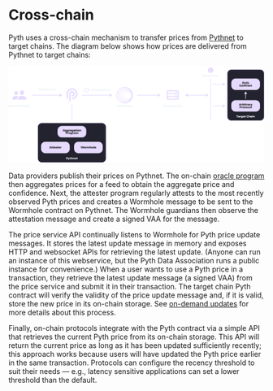 # Cross-chain

Pyth uses a cross-chain mechanism to transfer prices from [Pythnet](pythnet.md) to target chains.
The diagram below shows how prices are delivered from Pythnet to target chains:

![](<../.gitbook/assets/pythnet_schema.png>)

Data providers publish their prices on Pythnet. The on-chain [oracle program](oracle-program.md) then aggregates prices for a feed to obtain the aggregate price and confidence. Next, the attester program regularly attests to the most recently observed Pyth prices and creates a Wormhole message to be sent to the Wormhole contract on Pythnet. The Wormhole guardians then observe the attestation message and create a signed VAA for the message.

The price service API continually listens to Wormhole for Pyth price update messages. It stores the latest update message in memory and exposes HTTP and websocket APIs for retrieving the latest update. (Anyone can run an instance of this webservice, but the Pyth Data Association runs a public instance for convenience.) When a user wants to use a Pyth price in a transaction, they retrieve the latest update message (a signed VAA) from the price service and submit it in their transaction. The target chain Pyth contract will verify the validity of the price update message and, if it is valid, store the new price in its on-chain storage. See [on-demand updates](../pythnet-price-feeds/on-demand.md) for more details about this process.

Finally, on-chain protocols integrate with the Pyth contract via a simple API that retrieves the current Pyth price from its on-chain storage. This API will return the current price as long as it has been updated sufficiently recently; this approach works because users will have updated the Pyth price earlier in the same transaction. Protocols can configure the recency threshold to suit their needs — e.g., latency sensitive applications can set a lower threshold than the default.
